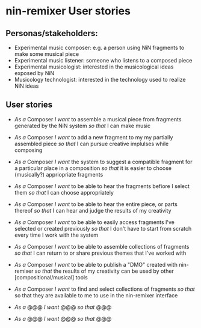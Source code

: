 # nin-remixer User stories

## Personas/stakeholders:

- Experimental music composer: e.g. a person using NiN fragments to make some musical piece
- Experimental music listener: someone who listens to a composed piece
- Experimental musicologist: interested in the musicological ideas exposed by NiN
- Musicology technologist: interested in  the technology used to realize NiN ideas

## User stories

- _As a_ Composer _I want_ to assemble a musical piece from fragments generated by the NiN system _so that_ I can make music

- _As a_ Composer _I want_ to add a new fragment to my my partially assembled piece _so that_ I can pursue creative implulses while composing

- _As a_ Composer _I want_ the system to suggest a compatible fragment for a particular place in a composition _so that_ it is easier to choose (musically?) appriopriate fragments

- _As a_ Composer _I want_ to be able to hear the fragments befiore I select them _so that_ I can choose appropriately

- _As a_ Composer _I want_ to be able to hear the entire piece, or parts thereof _so that_ I can hear and judge the results of my creativity

- _As a_ Composer _I want_ to be able to easily access fragments I've selected or created previously _so that_ I don't have to start from scratch every time I work with the system

- _As a_ Composer _I want_ to be able to assemble collections of fragments _so that_ I can return to or share previous themes that I've worked with

- _As a_ Composer _I want_ to be able to publish a "DMO" created with nin-remixer _so that_ the results of my creativity can be used by other [compositional/musical] tools

- _As a_ Composer _I want_ to find and select collections of fragments _so that_ so that they are available to me to use in the nin-remixer interface

- _As a_ @@@ _I want_ @@@ _so that_ @@@

- _As a_ @@@ _I want_ @@@ _so that_ @@@


